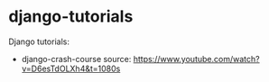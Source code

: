 # django-tutorials
Django tutorials:

* django-crash-course
source: https://www.youtube.com/watch?v=D6esTdOLXh4&t=1080s
